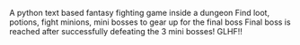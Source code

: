 A python text based fantasy fighting game inside a dungeon
Find loot, potions, fight minions, mini bosses to gear up for the final boss
Final boss is reached after successfully defeating the 3 mini bosses!
GLHF!!
